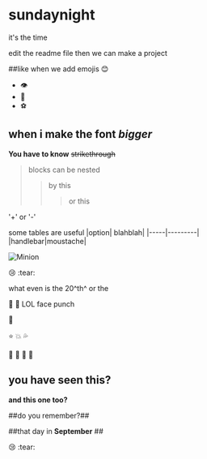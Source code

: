 # sundaynight
it's the time

edit the readme file
then we can make a project

##like when we add emojis :blush: 
* :eye:
* :nose:
* :soccer:

## when i make the font _bigger_ ##


__You have to know__
~~strikethrough~~

> blocks can be nested
>> by this
> > > or this

'+' or '-'

some tables are useful
|option| blahblah|
|-----|---------|
|handlebar|moustache|

![Minion](https://octodex.github.com/images/minion.png)

:cry: :tear:

what even is the 20^th^ or the 

:clap: :facepunch: LOL face punch

:star2:

:star:
:boom:
:sweat_drops:

:fu:
:clap:
:running:
:dancers:


## you have seen this? ##
__and this one too?__


##do you remember?##

##that day in __September__ ##

:cry: :tear:

